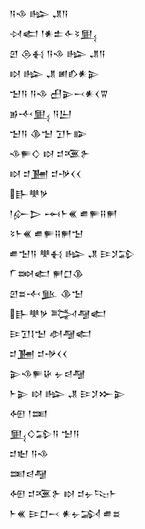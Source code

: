 <div class='block'>
<div class='line'>𒀀𒈾 𒈗 𒂗𒀀</div>
<div class='line'>𒀴𒅗 𒁹𒀭𒉺𒅆𒂟𒅅</div>
<div class='line'>𒇻 𒁲𒈬 𒀀𒈾 𒈗 𒂗𒀀</div>
<div class='line'>𒊭 𒈗 𒂗 𒅖𒁓𒀭𒉌</div>
<div class='line'>𒈠𒀀 𒀀𒈾 𒌷𒉌𒁁𒀭𒌋𒐊</div>
<div class='line'>𒂊𒋾𒅅 𒀀𒌨</div>
<div class='line'>𒈠𒀀 𒆠𒈠 𒋛𒈨𒅔</div>
<div class='line'>𒈾𒊓𒄭 𒊭 𒄑𒍨𒉿</div>
<div class='line'>𒊭 𒄑𒂞 𒄑𒋩𒌋𒌋</div>
<div class='line'>𒃲𒋧𒃻</div>
<div class='line'>𒁹𒅎𒆕 𒆰𒈨𒌍 𒌑𒊓𒍝𒂍</div>
<div class='line'>𒂟𒈨𒌍 𒌑𒊓𒍝𒂍𒈠</div>
<div class='line'>𒌑𒈠𒀀 𒋧𒈬 𒈗 𒂗 𒄿𒋡𒁉</div>
<div class='line'>𒇲𒇷𒅗 𒂍𒆸𒆠</div>
<div class='line'>𒇻𒊺𒋾𒆥 𒆠𒈠</div>
<div class='line'>𒃲𒋧𒃻 𒅋𒆷𒅗</div>
<div class='line'>𒄿𒋛𒋙𒈠 𒀠𒆷𒅗</div>
<div class='line'>𒄑𒂞 𒄑𒋩𒌋𒌋</div>
<div class='line'>𒉌𒈾𒊓𒄩 𒉡𒁀𒆷</div>
<div class='line'>𒈨𒉌 𒊭 𒈗 𒂗 𒄿𒋡𒁍𒉌</div>
<div class='line'>𒅇 𒁹𒌅</div>
<div class='line'>𒅅𒄭𒁉𒀀 𒈠𒀀</div>
<div class='line'>𒄑𒈢 𒀀𒈾</div>
<div class='line'>𒌅𒁀𒆷</div>
<div class='line'>𒅇 𒄑𒍨𒉿 𒊭 𒄑𒉡𒌫𒈨</div>
<div class='line'>𒈨𒌍 𒄿𒆸𒁁 𒀭𒉡𒋆 𒌑𒊺</div>
</div>